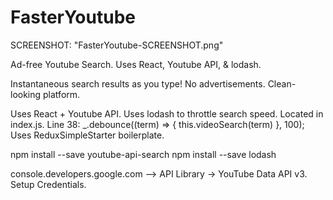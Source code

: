 # FasterYoutube
SCREENSHOT: "FasterYoutube-SCREENSHOT.png"

Ad-free Youtube Search. Uses React, Youtube API, & lodash.

Instantaneous search results as you type!
No advertisements.
Clean-looking platform.

Uses React + Youtube API.
Uses lodash to throttle search speed. Located in index.js. Line 38: _.debounce((term) => { this.videoSearch(term) }, 100);
Uses ReduxSimpleStarter boilerplate.

npm install --save youtube-api-search
npm install --save lodash

console.developers.google.com --> API Library -> YouTube Data API v3. 
	Setup Credentials.
